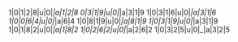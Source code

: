 1|0|1|2|8|u|0|_|a|1|2|8
0|3|1|9|u|0|_|a|3|1|9
1|0|3|1|6|u|0|_|a|3|1|6
1|0|0|6|4|u|0|_|a|6|4
1|0|8|1|9|u|0|_|a|8|1|9
1|0|3|1|9|u|0|_|a|3|1|9
1|0|1|8|2|u|0|_|a|1|8|2
1|0|2|6|2|u|0|_|a|2|6|2
1|0|3|2|5|u|0|_|a|3|2|5
